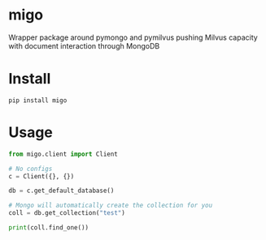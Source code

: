 # migo

Wrapper package around pymongo and pymilvus pushing Milvus capacity with document interaction through MongoDB


# Install

`pip install migo`


# Usage


```python
from migo.client import Client

# No configs
c = Client({}, {})

db = c.get_default_database()

# Mongo will automatically create the collection for you
coll = db.get_collection("test")

print(coll.find_one())
```
